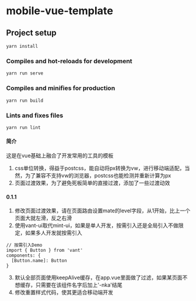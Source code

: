 # mobile-vue-template

## Project setup
```
yarn install
```

### Compiles and hot-reloads for development
```
yarn run serve
```

### Compiles and minifies for production
```
yarn run build
```

### Lints and fixes files
```
yarn run lint
```

#### 简介  
这是在vue基础上融合了开发常用的工具的模板  
1. css单位转换，得益于postcss，能自动将px转换为vw，进行移动端适配，当然，为了兼容不支持vw的浏览器，postcss也能检测并重新计算为px  
2. 页面过渡效果，为了避免死板简单的直接过渡，添加了一些过渡动效  

#### 0.1.1
1. 修改页面过渡效果，请在页面路由设置mate的level字段，从1开始，比上一个页面大就左滑，反之右滑
2. 使用vant-ui取代mint-ui，如果是单人开发，按需引入还是全局引入不做限定，如果多人开发就按需引入  
```
// 按需引入Demo
import { Button } from 'vant'
components: {
  [Button.name]: Button
}
```  
3. 默认全部页面使用keepAlive缓存，在app.vue里面做了过滤，如果某页面不想缓存，只需要在该组件名字后加上'-nka'结尾  
4. 修改重置样式代码，使其更适合移动端开发

